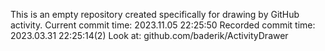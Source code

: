 This is an empty repository created specifically for drawing by GitHub activity.
Current commit time: 2023.11.05 22:25:50
Recorded commit time: 2023.03.31 22:25:14(2)
Look at: github.com/baderik/ActivityDrawer
